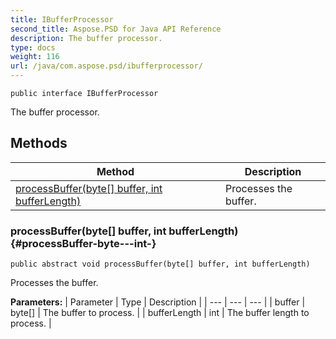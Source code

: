 ```yaml
---
title: IBufferProcessor
second_title: Aspose.PSD for Java API Reference
description: The buffer processor.
type: docs
weight: 116
url: /java/com.aspose.psd/ibufferprocessor/
---
```

```
public interface IBufferProcessor
```

The buffer processor.
## Methods

| Method | Description |
| --- | --- |
| [processBuffer(byte[] buffer, int bufferLength)](#processBuffer-byte---int-) | Processes the buffer. |
### processBuffer(byte[] buffer, int bufferLength) {#processBuffer-byte---int-}
```
public abstract void processBuffer(byte[] buffer, int bufferLength)
```


Processes the buffer.

**Parameters:**
| Parameter | Type | Description |
| --- | --- | --- |
| buffer | byte[] | The buffer to process. |
| bufferLength | int | The buffer length to process. |

